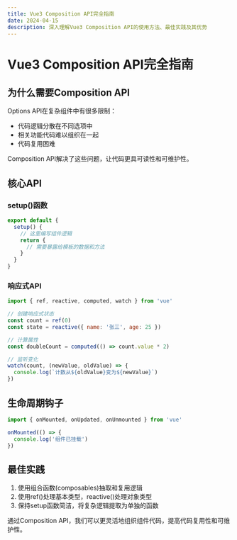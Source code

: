 ```yaml
---
title: Vue3 Composition API完全指南
date: 2024-04-15
description: 深入理解Vue3 Composition API的使用方法、最佳实践及其优势
---
```


# Vue3 Composition API完全指南

## 为什么需要Composition API

Options API在复杂组件中有很多限制：
- 代码逻辑分散在不同选项中
- 相关功能代码难以组织在一起
- 代码复用困难

Composition API解决了这些问题，让代码更具可读性和可维护性。

## 核心API

### setup()函数

```js
export default {
  setup() {
    // 这里编写组件逻辑
    return {
      // 需要暴露给模板的数据和方法
    }
  }
}
```

### 响应式API

```js
import { ref, reactive, computed, watch } from 'vue'

// 创建响应式状态
const count = ref(0)
const state = reactive({ name: '张三', age: 25 })

// 计算属性
const doubleCount = computed(() => count.value * 2)

// 监听变化
watch(count, (newValue, oldValue) => {
  console.log(`计数从${oldValue}变为${newValue}`)
})
```

## 生命周期钩子

```js
import { onMounted, onUpdated, onUnmounted } from 'vue'

onMounted(() => {
  console.log('组件已挂载')
})
```

## 最佳实践

1. 使用组合函数(composables)抽取和复用逻辑
2. 使用ref()处理基本类型，reactive()处理对象类型
3. 保持setup函数简洁，将复杂逻辑提取为单独的函数

通过Composition API，我们可以更灵活地组织组件代码，提高代码复用性和可维护性。 